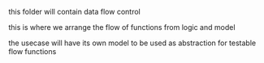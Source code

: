 this folder will contain data flow control

this is where we arrange the flow of functions from logic and model

the usecase will have its own model to be used as abstraction for testable flow functions